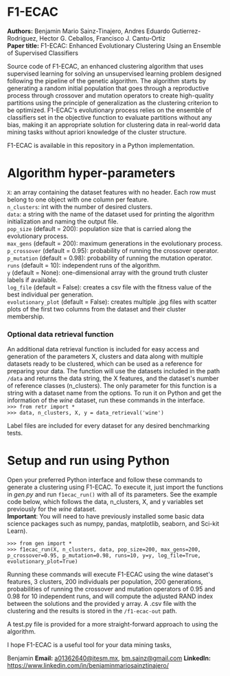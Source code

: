 # F1-ECAC

**Authors:** Benjamin Mario Sainz-Tinajero, Andres Eduardo Gutierrez-Rodriguez, Hector G. Ceballos, Francisco J. Cantu-Ortiz  
**Paper title:** F1-ECAC: Enhanced Evolutionary Clustering Using an Ensemble of Supervised Classifiers

Source code of F1-ECAC, an enhanced clustering algorithm that uses supervised learning for solving an unsupervised learning problem designed following the pipeline of the genetic algorithm. The algorithm starts by generating a random initial population that goes through a reproductive process through crossover and mutation operators to create high-quality partitions using the principle of generalization as the clustering criterion to be optimized. F1-ECAC's evolutionary process relies on the ensemble of classifiers set in the objective function to evaluate partitions without any bias, making it an appropriate solution for clustering data in real-world data mining tasks without apriori knowledge of the cluster structure.

F1-ECAC is available in this repository in a Python implementation.

# Algorithm hyper-parameters
``X``: an array containing the dataset features with no header. Each row must belong to one object with one column per feature.  
``n_clusters``: int with the number of desired clusters.  
``data``: a string with the name of the dataset used for printing the algorithm initialization and naming the output file.  
``pop_size`` (default = 200): population size that is carried along the evolutionary process.   
``max_gens`` (default = 200): maximum generations in the evolutionary process.   
``p_crossover`` (default = 0.95): probability of running the crossover operator.  
``p_mutation`` (default = 0.98): probability of running the mutation operator.  
``runs`` (default = 10): independent runs of the algorithm.  
``y`` (default = None): one-dimensional array with the ground truth cluster labels if available.  
``log_file`` (default = False): creates a csv file with the fitness value of the best individual per generation.  
``evolutionary_plot`` (default = False): creates multiple .jpg files with scatter plots of the first two columns from the dataset and their cluster membership.  

### Optional data retrieval function
An additional data retrieval function is included for easy access and generation of the parameters X, clusters and data along with multiple datasets ready to be clustered, which can be used as a reference for preparing your data. The function will use the datasets included in the path ``/data`` and returns the data string, the X features, and the dataset's number of reference classes (n_clusters). The only parameter for this function is a string with a dataset name from the options. To run it on Python and get the information of the *wine* dataset, run these commands in the interface.     
``>>> from retr import *``  
``>>> data, n_clusters, X, y = data_retrieval('wine')``  

Label files are included for every dataset for any desired benchmarking tests.

# Setup and run using Python
Open your preferred Python interface and follow these commands to generate a clustering using F1-ECAC. To execute it, just import the functions in *gen.py* and run ``f1ecac_run()`` with all of its parameters. See the example code below, which follows the data, n_clusters, X, and y variables set previously for the *wine* dataset.  
**Important**: You will need to have previously installed some basic data science packages such as numpy, pandas, matplotlib, seaborn, and Sci-kit Learn).

``>>> from gen import *``  
``>>> f1ecac_run(X, n_clusters, data, pop_size=200, max_gens=200, p_crossover=0.95, p_mutation=0.98, runs=10, y=y, log_file=True, evolutionary_plot=True)``  

Running these commands will execute F1-ECAC using the wine dataset's features, 3 clusters, 200 individuals per population, 200 generations, probabilities of running the crossover and mutation operators of 0.95 and 0.98 for 10 independent runs, and will compute the adjusted RAND index between the solutions and the provided y array. A .csv file with the clustering and the results is stored in the ``/f1-ecac-out`` path.

A test.py file is provided for a more straight-forward approach to using the algorithm.  

I hope F1-ECAC is a useful tool for your data mining tasks,

Benjamin
**Email:** a01362640@itesm.mx, bm.sainz@gmail.com
**LinkedIn:** https://www.linkedin.com/in/benjaminmariosainztinajero/

